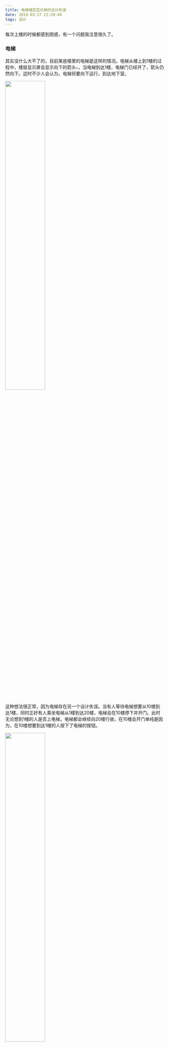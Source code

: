 ```yaml
---
title: 电梯楼层显示屏的设计失误
date: 2019-03-27 22:29:49
tags: 设计
---
```


每次上楼的时候都感到困惑，有一个问题我注意很久了。

### 电梯

其实没什么大不了的，目前某座楼里的电梯是这样的情况。电梯从楼上到1楼的过程中，楼层显示屏会显示向下的箭头`↓`，当电梯到达1楼，电梯门已经开了，箭头仍然向下。这时不少人会认为，电梯将要向下运行，到达地下室。

<img src="f1.png" width="50%" height="50%">

这种想法很正常，因为电梯存在另一个设计失误。当有人等待电梯想要从10楼到达1楼，同时正好有人乘坐电梯从1楼到达20楼，电梯会在10楼停下并开门。此时无论想到1楼的人是否上电梯，电梯都会继续向20楼行驶。在10楼会开门单纯是因为，在10楼想要到达1楼的人按下了电梯的按钮。

<img src="f10.png" width="50%" height="50%">

正因为电梯向上行驶的这种行为，很容易让人推测，电梯向下行驶也会存在这样的行为。在1楼看到箭头向下，以为电梯本是要到地下室，因为按了电梯的按钮，或正好有人在这一层出电梯，门就开了。然而事实是，箭头只是保留了之前电梯运行的状态（向下），至于接下来是向上还是向下，要看第一个进入电梯的人按了哪个楼层。

并非（绝不是）所有的电梯都这样。正确的做法应该是，当电梯没有运行任务时，显示屏不显示箭头，或者显示置空（--）之类的内容。

### 程序

当一个任务执行结束（电梯运行结束），应该把任务的标志位重置到初始状态（箭头置空）。这样的逻辑在程序里很常见，不管是UI还是内存，用户不可信，GC亦不可信，手动回收大法好。今天就踩了一个坑 :(

坑很简单，一句话就能表达：循环里执行SQL语句，Statement对象没关闭。

坑虽然简单，但在生产环境上影响了正常的业务操作。DB2的默认限制为1400-，之后就会报错。开发的时候要小心，自测的时候也应该注意大量数据的情况。此类错误，希望以后不要再犯！

